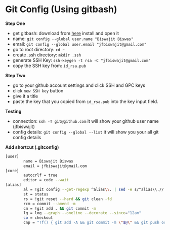 # Git Config (Using gitbash)

**Step One**

- get gitbash: download from [here](https://git-scm.com/downloads) install and open it
- name: `git config --global user.name "Biswajit Biswas"`
- email: `git config --global user.email "jfbiswajit@gmail.com"`
- go to root directory: `cd ~`
- create .ssh directory: `mkdir .ssh`
- generate SSH Key: `ssh-keygen -t rsa -C "jfbiswajit@gmail.com"`
- copy the SSH key from: `id_rsa.pub`

**Step Two**
- go to your github account settings and click SSH and GPC keys
- click `new SSH key` button
- give it a title
- paste the key that you copied from `id_rsa.pub` into the key input field.

**Testing**

- connection: `ssh -T git@github.com` it will show your github user name (jfbiswajit)
- config details: `git config --global --list` it will show you your all git config details

**Add shortcut (.gitconfig)**

```bash
[user]
        name = Biswajit Biswas
        email = jfbiswajit@gmail.com
[core]
        autocrlf = true
        editor = code --wait
[alias]
        al = !git config --get-regexp ^alias\\. | sed -e s/^alias\\.// -e s/\\ /\\ =\\ /
        st = status
        rs = !git reset --hard && git clean -fd
        rcm = commit --amend -m
        cm = !git add . && git commit -m
        lg = log --graph --oneline --decorate --since="12am"
        co = checkout
        cnp = "!f() { git add -A && git commit -m \"$@\" && git push origin HEAD; }; f"
```
